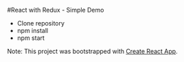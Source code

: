 #React with Redux - Simple Demo

- Clone repository
- npm install
- npm start

Note: This project was bootstrapped with [Create React App](https://github.com/facebookincubator/create-react-app).

